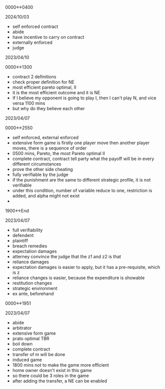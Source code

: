 0000<->0400

2024/10/03

- self enforced contract
- abide
- have incentive to carry on contract
- externally enforced
- judge

2023/04/10

0000<->1300

- contract 2 definitions
- check proper definition for NE
- most efficient pareto optimal, II
- it is the most efficient outcome and it is NE
- If I believe my opponent is going to play I, then I can't play N, and vice versa 1100 mins
- but why do they believe each other

2023/04/07

0000<->2550

- self enforced, external enforced
- extensive form game is firstly one player move then another player moves, there is a sequence of order
- 0500 mins, Pareto, the most Pareto optimal II
- complete contract, contract tell party what the payoff will be in every different circumstances
- prove the other side cheating
- fully verifiable by the judge
- if the punishment are the same to different strategic profile, it is not verifiable
- under this condition, number of variable reduce to one, restriction is added, and alpha might not exist
- 

1900<->End

2023/04/07

- full verifiability
- defendent
- plaintiff
- breach remedies
- expectation damages
- atterney convince the judge that the z1 and z2 is that
- reliance damages
- expectation damages is easier to apply, but it has a pre-requisite, which is z
- reliance changes is easier, because the expenditure is showable
- restitution changes
- strategic environment
- ex ante, beforehand

0000<->1951

2023/04/07

- abide
- arbitrator
- extensive form game
- prato optimal TBR
- boil down
- complete contract
- transfer of m will be done
- induced game
- 1800 mins not to make the game more efficient
- home owner doesn't exist in this game
- so there could be 3 roles in the game
- after adding the transfer, a NE can be enabled
